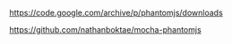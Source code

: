 https://code.google.com/archive/p/phantomjs/downloads

https://github.com/nathanboktae/mocha-phantomjs

